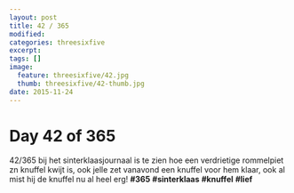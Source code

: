 ```yaml
---
layout: post
title: 42 / 365
modified:
categories: threesixfive
excerpt:
tags: []
image:
  feature: threesixfive/42.jpg
  thumb: threesixfive/42-thumb.jpg
date: 2015-11-24
---
```


# Day 42 of 365

42/365 bij het sinterklaasjournaal is te zien hoe een verdrietige rommelpiet zn knuffel kwijt is, ook jelle zet vanavond een knuffel voor hem klaar, ook al mist hij de knuffel nu al heel erg! **\#365** **\#sinterklaas** **\#knuffel** **\#lief**

